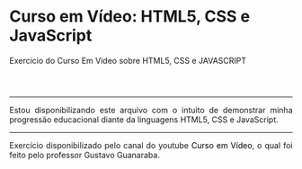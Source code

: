 # Curso em Vídeo: HTML5, CSS e JavaScript
<style>
    p {
        text-align: justify;
    }
    a {
        text-decoration: none;
        color: black;
    }
</style>
<header>
 <p>Exercicio do Curso Em Video sobre HTML5, CSS e JAVASCRIPT</p>
</header>
<hr>
<article>
    <p>Estou disponibilizando este arquivo com o intuito de demonstrar minha progressão educacional diante da linguagens HTML5, CSS e JavaScript.</p>
</article>
<hr>
<footer>
    <p>Exercício disponibilizado pelo canal do youtube <a href="https://www.youtube.com/channel/UCrWvhVmt0Qac3HgsjQK62FQ">Curso em Vídeo</a>, o qual foi feito pelo professor Gustavo Guanaraba.</p>
</footer>